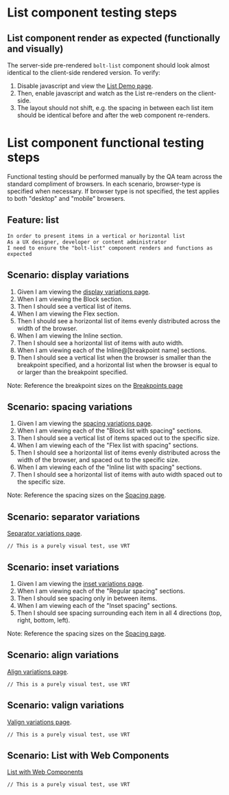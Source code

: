 # List component testing steps

## List component render as expected (functionally and visually)

The server-side pre-rendered `bolt-list` component should look almost identical to the client-side rendered version. To verify:

1. Disable javascript and view the [List Demo page](https://boltdesignsystem.com/pattern-lab/patterns/02-components-list-05-list/02-components-list-05-list.html).
2. Then, enable javascript and watch as the List re-renders on the client-side.
3. The layout should not shift, e.g. the spacing in between each list item should be identical before and after the web component re-renders.

# List component functional testing steps

Functional testing should be performed manually by the QA team across the standard compliment of browsers. In each scenario, browser-type is specified when necessary. If browser type is not specified, the test applies to both "desktop" and "mobile" browsers.

## Feature: list

    In order to present items in a vertical or horizontal list
    As a UX designer, developer or content administrator
    I need to ensure the "bolt-list" component renders and functions as expected

## Scenario: display variations

1. Given I am viewing the [display variations page](https://boltdesignsystem.com/pattern-lab/patterns/02-components-list-15-list-display-variations/02-components-list-15-list-display-variations.html).
2. When I am viewing the Block section.
3. Then I should see a vertical list of items.
4. When I am viewing the Flex section.
5. Then I should see a horizontal list of items evenly distributed across the width of the browser.
6. When I am viewing the Inline section.
7. Then I should see a horizontal list of items with auto width.
8. When I am viewing each of the Inline@[breakpoint name] sections.
9. Then I should see a vertical list when the browser is smaller than the breakpoint specified, and a horizontal list when the browser is equal to or larger than the breakpoint specified.

Note: Reference the breakpoint sizes on the [Breakpoints page](https://boltdesignsystem.com/pattern-lab/?p=viewall-visual-styles-breakpoints)

## Scenario: spacing variations

1. Given I am viewing the [spacing variations page](https://boltdesignsystem.com/pattern-lab/patterns/02-components-list-20-list-spacing-variations/02-components-list-20-list-spacing-variations.html).
2. When I am viewing each of the "Block list with spacing" sections.
3. Then I should see a vertical list of items spaced out to the specific size.
4. When I am viewing each of the "Flex list with spacing" sections.
5. Then I should see a horizontal list of items evenly distributed across the width of the browser, and spaced out to the specific size.
6. When I am viewing each of the "Inline list with spacing" sections.
7. Then I should see a horizontal list of items with auto width spaced out to the specific size.

Note: Reference the spacing sizes on the [Spacing page](https://boltdesignsystem.com/pattern-lab/?p=viewall-visual-styles-spacing).

## Scenario: separator variations

[Separator variations page](https://boltdesignsystem.com/pattern-lab/patterns/02-components-list-25-list-separator-variations/02-components-list-25-list-separator-variations.html).

`// This is a purely visual test, use VRT`

## Scenario: inset variations

1. Given I am viewing the [inset variations page](https://boltdesignsystem.com/pattern-lab/patterns/02-components-list-30-list-inset-variations/02-components-list-30-list-inset-variations.html).
2. When I am viewing each of the "Regular spacing" sections.
3. Then I should see spacing only in between items.
4. When I am viewing each of the "Inset spacing" sections.
5. Then I should see spacing surrounding each item in all 4 directions (top, right, bottom, left).

Note: Reference the spacing sizes on the [Spacing page](https://boltdesignsystem.com/pattern-lab/?p=viewall-visual-styles-spacing).

## Scenario: align variations

[Align variations page](https://boltdesignsystem.com/pattern-lab/patterns/02-components-list-40-list-align-variations/02-components-list-40-list-align-variations.html).

`// This is a purely visual test, use VRT`

## Scenario: valign variations

[Valign variations page](https://boltdesignsystem.com/pattern-lab/patterns/02-components-list-45-list-valign-variations/02-components-list-45-list-valign-variations.html).

`// This is a purely visual test, use VRT`

## Scenario: List with Web Components

[List with Web Components](https://master.boltdesignsystem.com/pattern-lab/patterns/02-components-list-999-list-with-web-component/02-components-list-999-list-with-web-component.html)

`// This is a purely visual test, use VRT`
